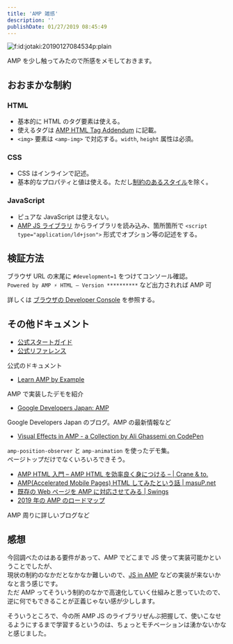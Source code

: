 ```yaml
---
title: 'AMP 雑感'
description: ''
publishDate: 01/27/2019 08:45:49
---
```


<p><span itemscope itemtype="http://schema.org/Photograph"><img src="/images/hatena/20190127084534.png" alt="f:id:jotaki:20190127084534p:plain" title="f:id:jotaki:20190127084534p:plain" class="hatena-fotolife" itemprop="image"></span></p>

<p>AMP を少し触ってみたので所感をメモしておきます。</p>

<h2>おおまかな制約</h2>

<h3>HTML</h3>

<ul>
<li>基本的に HTML のタグ要素は使える。</li>
<li>使えるタグは <a href="https://github.com/ampproject/amphtml/blob/master/spec/amp-tag-addendum.md">AMP HTML Tag Addendum</a> に記載。</li>
<li><code>&lt;img&gt;</code> 要素は <code>&lt;amp-img&gt;</code> で対応する。<code>width</code>, <code>height</code> 属性は必須。</li>
</ul>

<h3>CSS</h3>

<ul>
<li>CSS はインラインで記述。</li>
<li>基本的なプロパティと値は使える。ただし<a href="https://www.ampproject.org/ja/docs/design/responsive/style_pages">制約のあるスタイル</a>を除く。</li>
</ul>

<h3>JavaScript</h3>

<ul>
<li>ピュアな JavaScript は使えない。</li>
<li><a href="https://github.com/ampproject/amphtml/tree/master/src">AMP JS ライブラリ</a> からライブラリを読み込み、箇所箇所で <code>&lt;script type="application/ld+json"&gt;</code> 形式でオプション等の記述をする。</li>
</ul>

<h2>検証方法</h2>

<p>ブラウザ URL の末尾に <code>#development=1</code> をつけてコンソール確認。<br/>
<code>Powered by AMP ⚡ HTML – Version **********</code> など出力されれば AMP 可</p>

<p>詳しくは <a href="https://www.ampproject.org/ja/docs/fundamentals/validate">ブラウザの Developer Console</a> を参照する。</p>

<h2>その他ドキュメント</h2>

<ul>
<li><a href="https://www.ampproject.org/ja/docs/getting_started/create">公式スタートガイド</a></li>
<li><a href="https://www.ampproject.org/ja/docs/reference/components">公式リファレンス</a></li>
</ul>

<p>公式のドキュメント</p>

<ul>
<li><a href="https://ampbyexample.com/">Learn AMP by Example</a></li>
</ul>

<p>AMP で実装したデモを紹介</p>

<ul>
<li><a href="https://developers-jp.googleblog.com/search/label/AMP">Google Developers Japan: AMP</a></li>
</ul>

<p>Google Developers Japan のブログ。AMP の最新情報など</p>

<ul>
<li><a href="https://codepen.io/collection/nMJYrv/">Visual Effects in AMP - a Collection by Ali Ghassemi on CodePen</a></li>
</ul>

<p><code>amp-position-observer</code> と <code>amp-animation</code> を使ったデモ集。<br/>
ページトップだけでなくいろいろできそう。</p>

<ul>
<li><a href="https://www.craneto.co.jp/archives/467/">AMP HTML 入門 – AMP HTML を効率良く身につける – | Crane &amp; to.</a></li>
<li><a href="https://masup.net/2015/10/fits-amp-html.shtml">AMP(Accelerated Mobile Pages) HTML してみたという話 | masuP.net</a></li>
<li><a href="https://bulan.co/swings/amp-builds/">既存の Web ページを AMP に対応させてみる | Swings</a></li>
<li><a href="https://firstlayout.net/roadmap-of-amp-in-2019/">2019 年の AMP のロードマップ</a></li>
</ul>

<p>AMP 周りに詳しいブログなど</p>

<h2>感想</h2>

<p>今回調べたのはある要件があって、AMP でどこまで JS 使って実装可能かということでしたが、<br/>
現状の制約のなかだとなかなか難しいので、<a href="https://www.suzukikenichi.com/blog/js-in-amp-with-web-worker/">JS in AMP</a> などの実装が来ないかなと言う感じです。<br/>
ただ AMP ってそういう制約のなかで高速化していく仕組みと思っていたので、逆に何でもできることが正義じゃない感が少しします。</p>

<p>そういうところで、今の所 AMP JS のライブラリぜんぶ把握して、使いこなせるようにするまで学習するというのは、ちょっとモチベーションは湧かないかなと感じました。</p>
